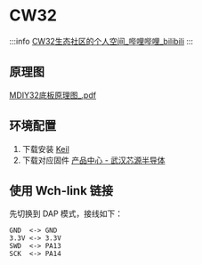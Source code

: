 # CW32

:::info
[CW32生态社区的个人空间_哔哩哔哩_bilibili](https://space.bilibili.com/3493144165354211)
:::

## 原理图

[MDIY32底板原理图_.pdf](./pdf/MDIY32底板原理图_.pdf)

## 环境配置

1. 下载安装 [Keil](https://www.keil.com/demo/eval/arm.htm)
2. 下载对应固件 [产品中心 - 武汉芯源半导体](https://www.whxy.com/product)

## 使用 Wch-link 链接

先切换到 DAP 模式，接线如下：

```text
GND  <-> GND
3.3V <-> 3.3V
SWD  <-> PA13
SCK  <-> PA14
```
